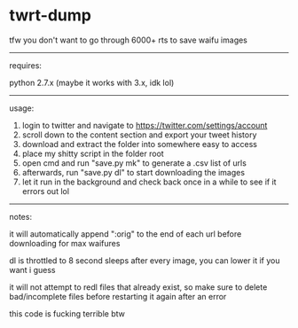 # twrt-dump
tfw you don't want to go through 6000+ rts to save waifu images

----

requires:

python 2.7.x (maybe it works with 3.x, idk lol)

----

usage:
  1. login to twitter and navigate to https://twitter.com/settings/account
  2. scroll down to the content section and export your tweet history
  3. download and extract the folder into somewhere easy to access
  4. place my shitty script in the folder root
  5. open cmd and run "save.py mk" to generate a .csv list of urls
  6. afterwards, run "save.py dl" to start downloading the images
  7. let it run in the background and check back once in a while to see if it errors out lol

----

notes:

it will automatically append ":orig" to the end of each url before downloading for max waifures
  
dl is throttled to 8 second sleeps after every image, you can lower it if you want i guess

it will not attempt to redl files that already exist,
so make sure to delete bad/incomplete files before restarting it again after an error
  
this code is fucking terrible btw
